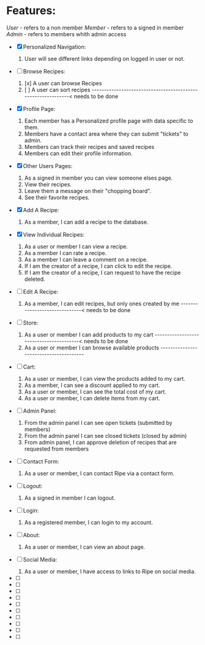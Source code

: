 # Features:
*User* - refers to a non member
*Member* - refers to a signed in member
*Admin* - refers to members whith admin access

- [x] Personalized Navigation:
    1. User will see different links depending on logged in user or not.

- [ ] Browse Recipes:
    1. [x] A user can browse Recipes
    2. [ ] A user can sort recipes -------------------------------------------------------------< needs to be done

- [x] Profile Page:
    1. Each member has a Personalized profile page with data specific to them.
    2. Members have a contact area where they can submit "tickets" to admin.
    3. Members can track their recipes and saved recipes
    4. Members can edit their profile information.

- [x] Other Users Pages:
    1. As a signed in member you can view someone elses page.
    2. View their recipes.
    3. Leave them a message on their "chopping board".
    4. See their favorite recipes.

- [x] Add A Recipe:
    1. As a member, I can add a recipe to the database.

- [x] View Individual Recipes:
    1. As a user or member I can view a recipe.
    2. As a member I can rate a recipe.
    3. As a member I can leave a comment on a recipe.
    4. If I am the creator of a recipe, I can click to edit the recipe.
    5. If I am the creator of a recipe, I can request to have the recipe deleted.

- [ ] Edit A Recipe:
    1. As a member, I can edit recipes, but only ones created by me ------------------------------< needs to be done

- [ ] Store: 
    1. As a user or member I can add products to my cart ----------------------------------------< needs to be done
    2. As a user or member I can browse available products ---------------------------------------

- [ ] Cart:
    1. As a user or member, I can view the products added to my cart.
    2. As a member, I can see a discount applied to my cart.
    3. As a user or member, I can see the total cost of my cart.
    4. As a user or member, I can delete items from my cart.

- [ ] Admin Panel:
    1. From the admin panel I can see open tickets (submitted by members)
    2. From the admin panel I can see closed tickets (closed by admin)
    3. From admin panel, I can approve deletion of recipes that are requested from members

- [ ] Contact Form:
    1. As a user or member, I can contact Ripe via a contact form.

- [ ] Logout:
    1. As a signed in member I can logout.

- [ ] Login:
    1. As a registered member, I can login to my account.

- [ ] About:
    1. As a user or member, I can view an about page.

- [ ] Social Media:
    1. As a user or member, I have access to links to Ripe on social media.

- [ ]
- [ ]
- [ ]
- [ ]
- [ ]
- [ ]
- [ ]
- [ ]
- [ ]
- [ ]